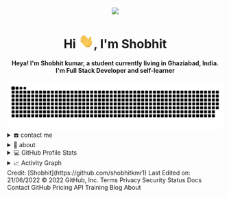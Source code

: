  <!---
shobhitkmr1/shobhitkmr1 is a ✨ special ✨ repository because its `README.md` (this file) appears on your GitHub profile.
You can click the Preview link to take a look at your changes.
--->
<h2 align="center">
  <img alig src="https://github-profile-trophy.vercel.app/?username=shobhitkmr1&column=6&theme=gruvbox&rank=SSS,SS,S,AAA,AA,A,B,C,UNKNOWN,SECRET" />
</h2>
<div align="center">
<h1 align="center">Hi <img width="35" src="https://github.com/shobhitkmr1/shobhitkmr1/blob/main/waving.gif">, I'm Shobhit</h1>
<h4 align="center">Heya! I'm Shobhit kumar, a student currently living in Ghaziabad, India. I'm Full Stack Developer and self-learner </h4>
</div>
<div align="center">
  <img  src="https://github.com/shobhitkmr1/shobhitkmr1/blob/main/grid-snake.svg"
       alt="snake" />
</div>
<details>
  <summary>☎️ contact me</summary>
<div>
  <samp>
    <h2 align="center">😎 you can reach me by:</h2>
    <p align="center">
      <br/>
      <a href="https://www.linkedin.com/in/shobhit-kumar-332a86129/" target="blank"><img align="center"
         src="https://img.shields.io/badge/linkedin-%231DA1F2.svg?style=for-the-badge&logo=linkedin&logoColor=white"
         alt="azzar" height="30"/></a>
      <a href="https://www.facebook.com/shobhitkmr" target="blank"><img align="center"
         src="https://img.shields.io/badge/facebook-4267B2.svg?style=for-the-badge&logo=facebook&logoColor=white"
         alt="azzar" height="30"/></a>
      <a href="https://shobhit.2408@gmail.com" target="blank"><img align="center"
         src="https://img.shields.io/badge/gmail-EA4335.svg?style=for-the-badge&logo=gmail&logoColor=white"
         alt="azzar" height="30"/></a>
    </p>
  <p align="center">
      <a href="https://www.instagram.com/shobhit2408/" target="blank"><img align="center"
         src="https://img.shields.io/badge/instagram-%23E4405F.svg?style=for-the-badge&logo=Instagram&logoColor=white"
         alt="azzar" height="30"/></a>
      <a href="https://wa.me/+8826799443" target="blank"><img align="center"
         src="https://img.shields.io/badge/whatsapp-4B7F1.svg?style=for-the-badge&logo=whatsapp&logoColor=white"
         alt="azzar" height="30"/></a>
      <a href="https://twitter.com/shobhitkmr1" target="blank"><img align="center"
         src="https://img.shields.io/badge/twitter-1DA1F2.svg?style=for-the-badge&logo=twitter&logoColor=white"
         alt="azzar" height="30"/></a>
  </p>
      <br>
    </p>
  </samp>
</div>
</details>

<details>
  <summary>🧮 about</summary>
<div>
<h2 align="center">🧮 About this Account</h2>
 <p align="center">
  <a href="https://github.com/shobhitkmr1" target="blank"><img align="center" 
     src="https://img.shields.io/github/search/shobhitkmr1/shobhitkmr1/spy">
     </a>
  <a href="https://github.com/shobhitkmr1" target="blank"><img align="center" 
     src="https://img.shields.io/github/stars/shobhitkmr1/shobhitkmr1?style=social"
     alt="Repo stars" /></a>
  <p align="center">
  <a href="https://steamcommunity.com/profiles/76561198418539019/" target="blank"><img align="center" 
     src="https://img.shields.io/steam/views/100?logo=steam&style=social"
     alt="Steam" /></a>
    <a href="https://www.freecodecamp.org/fcca6157bd4-ba7b-40db-a44f-b9439a45049a" target="blank"><img align="center" 
     src="https://img.shields.io/freecodecamp/points/shobhit?logo=freecodecamp&style=social"
     alt="freecodecamp" /></a>
 </p>
</div>
</details>

<details> 
  <summary>💻 GitHub Profile Stats</summary>
  <div>
    <h2 align="center"> 📊 Github stats </h2>
      <br/>
        <p align="center">
          <a href="https://github.com/shobhitkmr1/">
          <img src="https://github-readme-stats.vercel.app/api/top-langs/?username=shobhitkmr1&langs_count=6&theme=gruvbox&layout=compact&hide_border=true" alt="shobhitkmr1 :: Top Langs" /></a>
        </p>
        <p align="center">
          <a href="https://github.com/shobhitkmr1">
          <img width="49.5%" src="https://github-readme-stats.vercel.app/api?username=shobhitkmr1&show_icons=true&theme=gruvbox&hide_border=true" />
          <img width="49.5%" src="https://github-readme-streak-stats.herokuapp.com/?user=shobhitkmr1&theme=gruvbox&hide_border=true" />
          </a>
       </p>
     <br>
  </div>    
</details>

<details>
  <summary>📈 Activity Graph</summary>
  <br/>
  <h2 align="center"> my current activity </h2>
<a href="https://github.com/shobhitkmr1/github-readme-activity-graph"><img alt="azzar's Activity Graph" src="https://activity-graph.herokuapp.com/graph/?username=shobhitkmr1&bg_color=000&color=fff&line=00E676&point=fff&hide_border=true" /></a>
</details>
Credit: [Shobhit](https://github.com/shobhitkmr1)
Last Edited on: 21/06/2022
© 2022 GitHub, Inc.
Terms
Privacy
Security
Status
Docs
Contact GitHub
Pricing
API
Training
Blog
About

